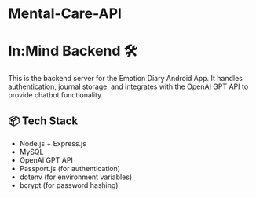 # Mental-Care-API

# In:Mind Backend 🛠️

This is the backend server for the Emotion Diary Android App. It handles authentication, journal storage, and integrates with the OpenAI GPT API to provide chatbot functionality.

## 📦 Tech Stack

- Node.js + Express.js
- MySQL
- OpenAI GPT API
- Passport.js (for authentication)
- dotenv (for environment variables)
- bcrypt (for password hashing)


